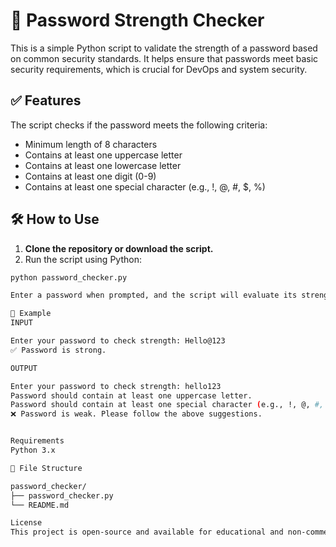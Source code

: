 # 🔐 Password Strength Checker

This is a simple Python script to validate the strength of a password based on common security standards. It helps ensure that passwords meet basic security requirements, which is crucial for DevOps and system security.

## ✅ Features

The script checks if the password meets the following criteria:

- Minimum length of 8 characters
- Contains at least one uppercase letter
- Contains at least one lowercase letter
- Contains at least one digit (0-9)
- Contains at least one special character (e.g., !, @, #, $, %)

## 🛠️ How to Use

1. **Clone the repository or download the script.**
2. Run the script using Python:

```bash
python password_checker.py

Enter a password when prompted, and the script will evaluate its strength and give feedback.

🧪 Example
INPUT

Enter your password to check strength: Hello@123
✅ Password is strong.

OUTPUT

Enter your password to check strength: hello123
Password should contain at least one uppercase letter.
Password should contain at least one special character (e.g., !, @, #, $, %).
❌ Password is weak. Please follow the above suggestions.


Requirements
Python 3.x

📂 File Structure

password_checker/
├── password_checker.py
└── README.md

License
This project is open-source and available for educational and non-commercial use.